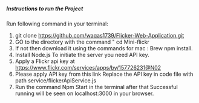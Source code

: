 
##### Instructions to run the Project

Run following command in your terminal:

1. git clone https://github.com/waqas1739/Flicker-Web-Application.git
2. GO to the directory with the command " cd Mini-flickr
3. If not then download it using the commands for mac : Brew npm install.
4. Install Node.js To initiate the server you need API key.
5. Apply a Flickr api key at https://www.flickr.com/services/apps/by/157726231@N02
6. Please apply API key from this link Replace the API key in code file with path service/flickerApiService.js
7. Run the command Npm Start in the terminal after that Successful running will be seen on localhost:3000 in your browser.